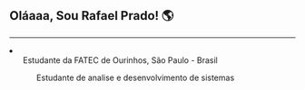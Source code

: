 <h2> Oláaaa, Sou Rafael Prado! 🌎 </h2>
<hr>
  <li>
    <ol> Estudante da FATEC de Ourinhos, São Paulo - Brasil
    <ol> Estudante de analise e desenvolvimento de sistemas 
  </li>
